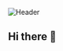 ![Header](![github-header-image](https://github.com/user-attachments/assets/eddab79f-2b30-4eb9-a7db-7ec0647ea230)
)

## Hi there 👋

<!--
**Ravinderyadav033/Ravinderyadav033** is a ✨ _special_ ✨ repository because its `README.md` (this file) appears on your GitHub profile.

Here are some ideas to get you started:

- 🔭 I’m currently working on ...
- 🌱 I’m currently learning ...
- 👯 I’m looking to collaborate on ...
- 🤔 I’m looking for help with ...
- 💬 Ask me about ...
- 📫 How to reach me: ...
- 😄 Pronouns: ...
- ⚡ Fun fact: ...
-->
